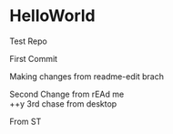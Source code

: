 # HelloWorld
Test Repo

First Commit

Making changes from readme-edit brach

Second Change from rEAd me          
++y 3rd chase from desktop

From ST
